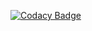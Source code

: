 [![Codacy Badge](https://app.codacy.com/project/badge/Grade/05b3eb797c03437ab5690231661138b1)](https://www.codacy.com/gh/dhmeghana/M2-EmbSys/dashboard?utm_source=github.com&amp;utm_medium=referral&amp;utm_content=dhmeghana/M2-EmbSys&amp;utm_campaign=Badge_Grade)
